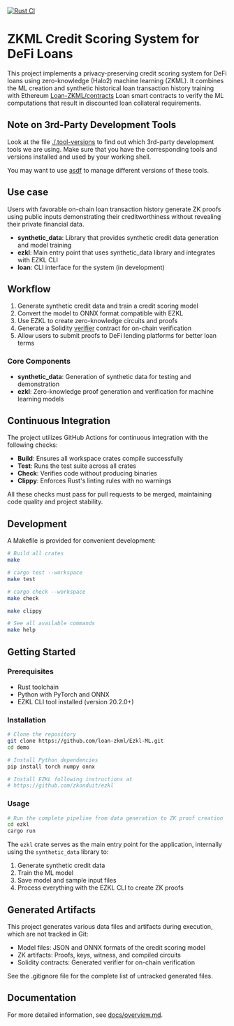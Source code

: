 [![Rust CI](https://github.com/loan-zkml/demo/actions/workflows/ci.yml/badge.svg)](https://github.com/loan-zkml/demo/actions/workflows/ci.yml)

# ZKML Credit Scoring System for DeFi Loans

This project implements a privacy-preserving credit scoring system for DeFi loans using zero-knowledge (Halo2) machine learning (ZKML).
It combines the ML creation and synthetic historical loan transaction history training with Ethereum [Loan-ZKML/contracts](https://github.com/Loan-ZKML/contracts) Loan smart contracts to verify the ML computations that result in discounted loan collateral requirements.

## Note on 3rd-Party Development Tools

Look at the file [./.tool-versions](./.tool-versions) to find out which 3rd-party development tools we are using.
Make sure that you have the corresponding tools and versions installed and used by your working shell.

You may want to use [asdf](https://asdf-vm.com/) to manage different versions of these tools.

## Use case

Users with favorable on-chain loan transaction history generate ZK proofs using public inputs demonstrating their creditworthiness without revealing their private financial data.

- **synthetic_data**: Library that provides synthetic credit data generation and model training
- **ezkl**: Main entry point that uses synthetic_data library and integrates with EZKL CLI
- **loan**: CLI interface for the system (in development)

## Workflow

1. Generate synthetic credit data and train a credit scoring model
2. Convert the model to ONNX format compatible with EZKL
3. Use EZKL to create zero-knowledge circuits and proofs
4. Generate a Solidity [verifier](https://github.com/Loan-ZKML/contracts/blob/39f2a849f0a502cd2dc19422fc579e98e03e3f41/src/ZKCreditVerifier.sol#L43) contract  for on-chain verification
5. Allow users to submit proofs to DeFi lending platforms for better loan terms

### Core Components

- **synthetic_data**: Generation of synthetic data for testing and demonstration
- **ezkl**: Zero-knowledge proof generation and verification for machine learning models

## Continuous Integration

The project utilizes GitHub Actions for continuous integration with the following checks:

- **Build**: Ensures all workspace crates compile successfully
- **Test**: Runs the test suite across all crates
- **Check**: Verifies code without producing binaries
- **Clippy**: Enforces Rust's linting rules with no warnings

All these checks must pass for pull requests to be merged, maintaining code quality and project stability.

## Development

A Makefile is provided for convenient development:

```bash
# Build all crates
make

# cargo test --workspace
make test

# cargo check --workspace
make check

make clippy

# See all available commands
make help
```

## Getting Started

### Prerequisites

- Rust toolchain
- Python with PyTorch and ONNX
- EZKL CLI tool installed (version 20.2.0+)

### Installation

```bash
# Clone the repository
git clone https://github.com/loan-zkml/Ezkl-ML.git
cd demo

# Install Python dependencies
pip install torch numpy onnx

# Install EZKL following instructions at
# https://github.com/zkonduit/ezkl
```

### Usage

```bash
# Run the complete pipeline from data generation to ZK proof creation
cd ezkl
cargo run
```

The `ezkl` crate serves as the main entry point for the application, internally using the `synthetic_data` library to:
1. Generate synthetic credit data
2. Train the ML model
3. Save model and sample input files
4. Process everything with the EZKL CLI to create ZK proofs

## Generated Artifacts

This project generates various data files and artifacts during execution, which are not tracked in Git:

- Model files: JSON and ONNX formats of the credit scoring model
- ZK artifacts: Proofs, keys, witness, and compiled circuits
- Solidity contracts: Generated verifier for on-chain verification

See the .gitignore file for the complete list of untracked generated files.

## Documentation

For more detailed information, see [docs/overview.md](docs/overview.md).
